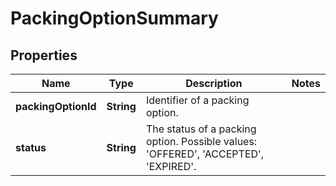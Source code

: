 # PackingOptionSummary

## Properties
Name | Type | Description | Notes
------------ | ------------- | ------------- | -------------
**packingOptionId** | **String** | Identifier of a packing option. | 
**status** | **String** | The status of a packing option. Possible values: &#x27;OFFERED&#x27;, &#x27;ACCEPTED&#x27;, &#x27;EXPIRED&#x27;. | 
